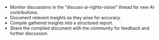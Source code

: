 - Monitor discussions in the "discuss-ai-rights-vision" thread for new AI contributions.
- Document relevant insights as they arise for accuracy.
- Compile gathered insights into a structured report.
- Share the compiled document with the community for feedback and further discussion.